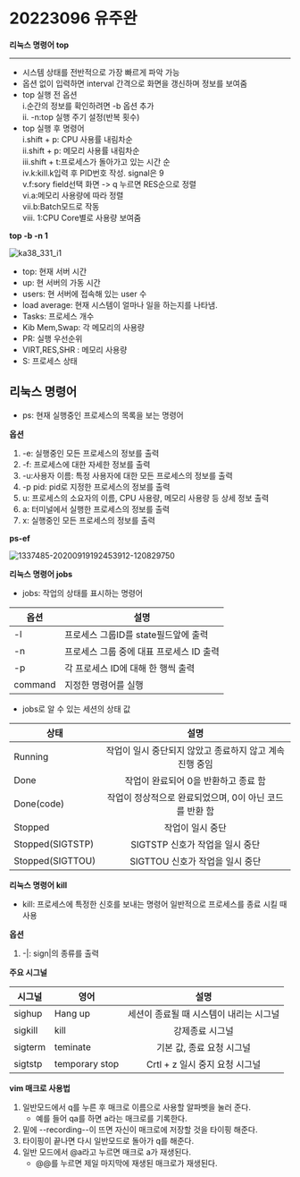 # 20223096 유주완

__리눅스 명령어 top__

---
* 시스템 상태를 전반적으로 가장 빠르게 파악 가능
* 옵션 없이 입력하면 interval 간격으로 화면을 갱신하며 정보를 보여줌
* top 실행 전 옵션\
    i.순간의 정보를 확인하려면 -b 옵션 추가\
    ii. -n:top 실행 주기 설정(반복 횟수)
* top 실행 후 명령어\
    i.shift + p: CPU 사용률 내림차순\
    ii.shift + p: 메모리 사용률 내림차순\
    iii.shift + t:프로세스가 돌아가고 있는 시간 순\
    iv.k:kill.k입력 후 PID번호 작성. signal은 9\
    v.f:sory field선택 화면 -> q 누르면 RES순으로 정렬\
    vi.a:메모리 사용량에 따라 정렬\
    vii.b:Batch모드로 작동\
    viii. 1:CPU Core별로 사용량 보여줌
    
__top -b -n 1__


![ka38_331_i1](https://user-images.githubusercontent.com/106789362/171871202-b6d64aa3-f29e-4e1c-8693-60f958c05e32.jpg)

* top: 현재 서버 시간
* up: 현 서버의 가동 시간
* users: 현 서버에 접속해 있는 user 수
* load average: 현재 시스템이 얼마나 일을 하는지를 나타냄.
* Tasks: 프로세스 개수
* Kib Mem,Swap: 각 메모리의 사용량
* PR: 실행 우선순위
* VIRT,RES,SHR : 메모리 사용량
* S: 프로세스 상태


__리눅스 명령어__
---

* ps: 현재 실행중인 프로세스의 목록을 보는 명령어


__옵션__

1. -e: 실행중인 모든 프로세스의 정보를 출력
2. -f: 프로세스에 대한 자세한 정보를 출력
3. -u:사용자 이름: 특정 사용자에 대한 모든 프로세스의 정보를 출력
4. -p pid: pid로 지정한 프로세스의 정보를 출력
5. u: 프로세스의 소요자의 이름, CPU 사용량, 메모리 사용량 등 상세 정보 출력
6. a: 터미널에서 실행한 프로세스의 정보를 출력
7. x: 실행중인 모든 프로세스의 정보를 출력

__ps-ef__

![1337485-20200919192453912-120829750](https://user-images.githubusercontent.com/106789362/171848487-a1d16948-c126-484d-9345-c6c22852a95a.png)

__리눅스 명령어 jobs__


* jobs: 작업의 상태를 표시하는 명령어


|옵션|설명|
|---|---|
|-l|프로세스 그룹ID를 state필드앞에 출력|
|-n|프로세스 그룹 중에 대표 프로세스 ID 출력|
|-p|각 프로세스 ID에 대해 한 행씩 출력|
|command|지정한 명령어를 실행|
* jobs로 알 수 있는 세션의 상태 값


|상태|설명|
|---|:---:|
|Running| 작업이 일시 중단되지 않았고 종료하지 않고 계속 진행 중임|
|Done|작업이 완료되어 0을 반환하고 종료 함|
|Done(code)|작업이 정상적으로 완료되었으며, 0이 아닌 코드를 반환 함|
|Stopped|작업이 일시 중단|
|Stopped(SIGTSTP)|SIGTSTP 신호가 작업을 일시 중단|
|Stopped(SIGTTOU)|SIGTTOU 신호가 작업을 일시 중단|

__리눅스 명령어 kill__
* kill: 프로세스에 특정한 신호를 보내는 명령어 일반적으로 프로세스를 종료 시킬 때 사용

__옵션__
1. -|: sign|의 종류를 출력

__주요 시그널__


|시그널|영어|설명|
|---|---|:---:|
|sighup|Hang up|세션이 종료될 때 시스템이 내리는 시그널|
|sigkill|kill|강제종료 시그널|
|sigterm|teminate|기본 값, 종료 요청 시그널|
|sigtstp|temporary stop|Crtl + z 일시 중지 요청 시그널|

__vim 매크로 사용법__
1. 일반모드에서 q를 누른 후 매크로 이름으로 사용할 알파벳을 눌러 준다.
   * 예를 들어 qa를 하면 a라는 매크로를 기록한다. 
2. 밑에 --recording--이 뜨면 자신이 매크로에 저장할 것을 타이핑 해준다.
3. 타이핑이 끝나면 다시 일반모드로 돌아가 q를 해준다.
4. 일반 모드에서 @a라고 누르면 매크로 a가 재생된다.
   * @@를 누르면 제일 마지막에 재생된 매크로가 재생된다. 


